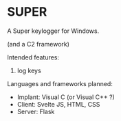 # SUPER
A Super keylogger for Windows.

(and a C2 framework)

Intended features:
1. log keys

Languages and frameworks planned:
- Implant: Visual C (or Visual C++ ?)
- Client: Svelte JS, HTML, CSS
- Server: Flask


